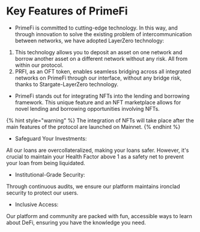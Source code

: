 # Key Features of PrimeFi

* PrimeFi is committed to cutting-edge technology. In this way, and through innovation to solve the existing problem of intercommunication between networks, we have adopted LayerZero technology:

1. This technology allows you to deposit an asset on one network and borrow another asset on a different network without any risk. All from within our protocol.
2. PRFI, as an OFT token, enables seamless bridging across all integrated networks on PrimeFi through our interface, without any bridge risk, thanks to Stargate-LayerZero technology.

* PrimeFi stands out for integrating NFTs into the lending and borrowing framework. This unique feature and an NFT marketplace allows for novel lending and borrowing opportunities involving NFTs.

{% hint style="warning" %}
The integration of NFTs will take place after the main features of the protocol are launched on Mainnet.
{% endhint %}

* Safeguard Your Investments:&#x20;

All our loans are overcollateralized, making your loans safer. However, it's crucial to maintain your Health Factor above 1 as a safety net to prevent your loan from being liquidated.

* Institutional-Grade Security:&#x20;

Through continuous audits, we ensure our platform maintains ironclad security to protect our users.

* Inclusive Access:&#x20;

Our platform and community are packed with fun, accessible ways to learn about DeFi, ensuring you have the knowledge you need.



